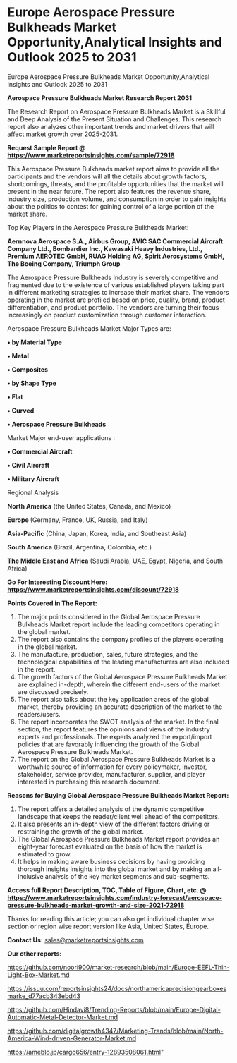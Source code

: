 # Europe Aerospace Pressure Bulkheads Market Opportunity,Analytical Insights and Outlook 2025 to 2031
Europe Aerospace Pressure Bulkheads Market Opportunity,Analytical Insights and Outlook 2025 to 2031

<strong>Aerospace Pressure Bulkheads Market Research Report 2031</strong>

The Research Report on Aerospace Pressure Bulkheads Market is a Skillful and Deep Analysis of the Present Situation and Challenges. This research report also analyzes other important trends and market drivers that will affect market growth over 2025-2031.

<strong>Request Sample Report @ <a href=https://www.marketreportsinsights.com/sample/72918>https://www.marketreportsinsights.com/sample/72918</a></strong>

This Aerospace Pressure Bulkheads market report aims to provide all the participants and the vendors will all the details about growth factors, shortcomings, threats, and the profitable opportunities that the market will present in the near future. The report also features the revenue share, industry size, production volume, and consumption in order to gain insights about the politics to contest for gaining control of a large portion of the market share.

Top Key Players in the Aerospace Pressure Bulkheads Market:

<strong>Aernnova Aerospace S.A., Airbus Group, AVIC SAC Commercial Aircraft Company Ltd., Bombardier Inc., Kawasaki Heavy Industries, Ltd., Premium AEROTEC GmbH, RUAG Holding AG, Spirit Aerosystems GmbH, The Boeing Company, Triumph Group</strong>

The Aerospace Pressure Bulkheads Industry is severely competitive and fragmented due to the existence of various established players taking part in different marketing strategies to increase their market share. The vendors operating in the market are profiled based on price, quality, brand, product differentiation, and product portfolio. The vendors are turning their focus increasingly on product customization through customer interaction.

Aerospace Pressure Bulkheads Market Major Types are:

<strong>• by Material Type

• Metal

• Composites

• by Shape Type

• Flat

• Curved

• Aerospace Pressure Bulkheads</strong>

Market Major end-user applications :

<strong>• Commercial Aircraft

• Civil Aircraft

• Military Aircraft</strong>

Regional Analysis

</u><strong><b>North America</b></strong> (the United States, Canada, and Mexico)

<strong><b>Europe </b></strong>(Germany, France, UK, Russia, and Italy)

<strong><b>Asia-Pacific</b></strong> (China, Japan, Korea, India, and Southeast Asia)

<strong><b>South America</b></strong> (Brazil, Argentina, Colombia, etc.)

<strong><b>The Middle East and Africa</b></strong> (Saudi Arabia, UAE, Egypt, Nigeria, and South Africa)

<strong>Go For Interesting Discount Here: <a href=https://www.marketreportsinsights.com/discount/72918>https://www.marketreportsinsights.com/discount/72918</a></strong>

<strong>Points Covered in The Report:</strong>
<ol>
  <li>The major points considered in the Global Aerospace Pressure Bulkheads Market report include the leading competitors operating in the global market.</li>
  <li>The report also contains the company profiles of the players operating in the global market.</li>
  <li>The manufacture, production, sales, future strategies, and the technological capabilities of the leading manufacturers are also included in the report.</li>
  <li>The growth factors of the Global Aerospace Pressure Bulkheads Market are explained in-depth, wherein the different end-users of the market are discussed precisely.</li>
  <li>The report also talks about the key application areas of the global market, thereby providing an accurate description of the market to the readers/users.</li>
  <li>The report incorporates the SWOT analysis of the market. In the final section, the report features the opinions and views of the industry experts and professionals. The experts analyzed the export/import policies that are favorably influencing the growth of the Global Aerospace Pressure Bulkheads Market.</li>
  <li>The report on the Global Aerospace Pressure Bulkheads Market is a worthwhile source of information for every policymaker, investor, stakeholder, service provider, manufacturer, supplier, and player interested in purchasing this research document.</li>
</ol>
<strong>Reasons for Buying Global Aerospace Pressure Bulkheads Market Report:</strong>

<ol>
  <li>The report offers a detailed analysis of the dynamic competitive landscape that keeps the reader/client well ahead of the competitors.</li>
  <li>It also presents an in-depth view of the different factors driving or restraining the growth of the global market.</li>
  <li>The Global Aerospace Pressure Bulkheads Market report provides an eight-year forecast evaluated on the basis of how the market is estimated to grow.</li>
  <li>It helps in making aware business decisions by having providing thorough insights insights into the global market and by making an all-inclusive analysis of the key market segments and sub-segments.</li>
</ol>
<strong>Access full Report Description, TOC, Table of Figure, Chart, etc. @ <a href=https://www.marketreportsinsights.com/industry-forecast/aerospace-pressure-bulkheads-market-growth-and-size-2021-72918>https://www.marketreportsinsights.com/industry-forecast/aerospace-pressure-bulkheads-market-growth-and-size-2021-72918</a></strong>


Thanks for reading this article; you can also get individual chapter wise section or region wise report version like Asia, United States, Europe.

<strong>Contact Us:</strong>
sales@marketreportsinsights.com

<strong>Our other reports:</strong>

<a href=https://github.com/noori900/market-research/blob/main/Europe-EEFL-Thin-Light-Box-Market.md>https://github.com/noori900/market-research/blob/main/Europe-EEFL-Thin-Light-Box-Market.md</a>

<a href=https://issuu.com/reportsinsights24/docs/northamericaprecisiongearboxesmarke_d77acb343ebd43>https://issuu.com/reportsinsights24/docs/northamericaprecisiongearboxesmarke_d77acb343ebd43</a>

<a href=https://github.com/Hindavi8/Trending-Reports/blob/main/Europe-Digital-Automatic-Metal-Detector-Market.md>https://github.com/Hindavi8/Trending-Reports/blob/main/Europe-Digital-Automatic-Metal-Detector-Market.md</a>

<a href=https://github.com/digitalgrowth4347/Marketing-Trands/blob/main/North-America-Wind-driven-Generator-Market.md>https://github.com/digitalgrowth4347/Marketing-Trands/blob/main/North-America-Wind-driven-Generator-Market.md</a>

<a href=https://ameblo.jp/cargo656/entry-12893508061.html>https://ameblo.jp/cargo656/entry-12893508061.html</a>"
